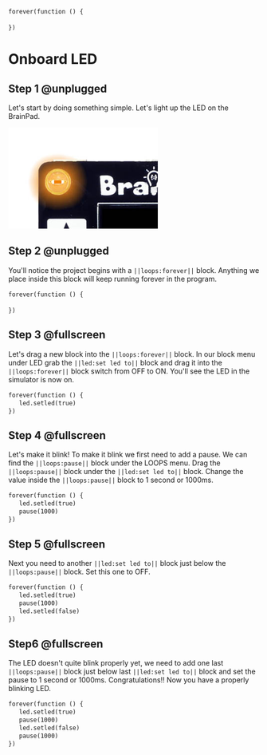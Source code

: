 ```template
forever(function () {
	
})

```



# Onboard LED

## Step 1 @unplugged

Let's start by doing something simple. Let's light up the LED on the BrainPad.

![BrainPad led image](docs/static/images/led.jpg)

## Step 2 @unplugged

You'll notice the project begins with a ``||loops:forever||`` block. Anything we place inside this block will keep running forever in the program.

 ```blocks
forever(function () {
   
})
```

## Step 3 @fullscreen

Let's drag a new block into the ``||loops:forever||`` block. In our block menu under LED grab the ``||led:set led to||`` block and drag it into the ``||loops:forever||`` block switch from OFF to ON.  You'll see the LED in the simulator is now on. 

 ```blocks
forever(function () {
    led.setled(true)
})
```

## Step 4 @fullscreen

Let's make it blink! To make it blink we first need to add a pause. We can find the ``||loops:pause||`` block under the LOOPS menu. Drag the ``||loops:pause||`` block under the ``||led:set led to||`` block. Change the value inside the ``||loops:pause||`` block to 1 second or 1000ms. 

 ```blocks
forever(function () {
    led.setled(true)
    pause(1000)
})
```

## Step 5 @fullscreen

Next you need to another ``||led:set led to||`` block just below the ``||loops:pause||`` block. Set this one to OFF.

 ```blocks
forever(function () {
    led.setled(true)
    pause(1000)
    led.setled(false)
})
```

## Step6 @fullscreen

The LED doesn't quite blink properly yet, we need to add one last ``||loops:pause||`` block just below last ``||led:set led to||`` block and set the pause to 1 second or 1000ms. Congratulations!! Now you have a properly blinking LED. 

 ```blocks
forever(function () {
    led.setled(true)
    pause(1000)
    led.setled(false)
    pause(1000)
})
```

